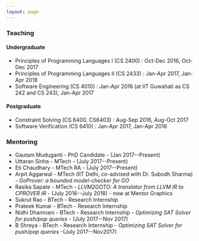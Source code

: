 ```yaml
---
layout: page
---
```




### Teaching

####  Undergraduate

* Principles of Programming Languages I (CS 2400) : Oct-Dec 2016, Oct-Dec 2017
* Principles of Programming Languages II (CS 2433) : Jan-Apr 2017, Jan-Apr 2018
* Software Engineering (CS 4010) : Jan-Apr 2016 (at IIT Guwahati as CS 242 and CS 243), Jan-Apr 2017 

#### Postgraduate

* Constraint Solving (CS 6400, CS6403) : Aug-Sep 2016, Aug-Oct 2017
* Software Verification (CS 6410) : Jan-Apr 2017, Jan-Apr 2018 


### Mentoring

* Gautam Muduganti - PhD Candidate - (Jan 2017--Present)
* Uttaran Sinha - MTech - (July 2017--Present)
* Eti Chaudhary - MTech RA - (July 2017--Present)
* Arpit Aggarwal - MTech (IIT Delhi, co-advised with Dr. Subodh Sharma) - _GoProver: a bounded model-checker for GO_ 
* Rasika Sapate - MTech - _LLVM2GOTO: A translator from LLVM IR to CPROVER IR_ - (July 2016--July 2018) - now at Mentor Graphics
* Sukrut Rao - BTech - Research Internship 
* Prateek Kumar - BTech - Research Internship
* Nidhi Dhamnani - BTech - Research Internship - _Optimizing SAT Solver for push/pop queries_ - (July 2017--Nov 2017)
* B Shreya - BTech - Research Internship - _Optimizing SAT Solver for push/pop queries_ -(July 2017--Nov2017)


